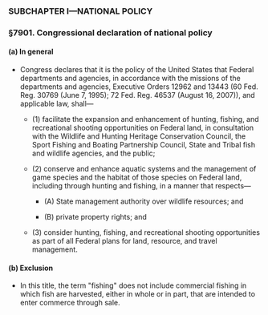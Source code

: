 ### SUBCHAPTER I—NATIONAL POLICY

### §7901. Congressional declaration of national policy
#### (a) In general
* Congress declares that it is the policy of the United States that Federal departments and agencies, in accordance with the missions of the departments and agencies, Executive Orders 12962 and 13443 (60 Fed. Reg. 30769 (June 7, 1995); 72 Fed. Reg. 46537 (August 16, 2007)), and applicable law, shall—

  * (1) facilitate the expansion and enhancement of hunting, fishing, and recreational shooting opportunities on Federal land, in consultation with the Wildlife and Hunting Heritage Conservation Council, the Sport Fishing and Boating Partnership Council, State and Tribal fish and wildlife agencies, and the public;

  * (2) conserve and enhance aquatic systems and the management of game species and the habitat of those species on Federal land, including through hunting and fishing, in a manner that respects—

    * (A) State management authority over wildlife resources; and

    * (B) private property rights; and


  * (3) consider hunting, fishing, and recreational shooting opportunities as part of all Federal plans for land, resource, and travel management.

#### (b) Exclusion
* In this title, the term "fishing" does not include commercial fishing in which fish are harvested, either in whole or in part, that are intended to enter commerce through sale.